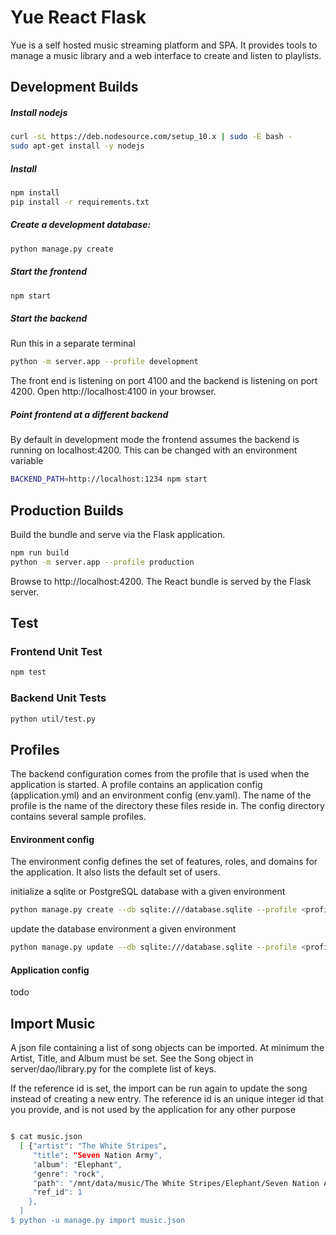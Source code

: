 

# Yue React Flask

Yue is a self hosted music streaming platform and SPA.
It provides tools to manage a music library and a web interface to create and listen to playlists.

## Development Builds

##### Install nodejs

```bash
curl -sL https://deb.nodesource.com/setup_10.x | sudo -E bash -
sudo apt-get install -y nodejs
```

##### Install
```bash
npm install
pip install -r requirements.txt
```

##### Create a development database:
```bash
python manage.py create
```

##### Start the frontend
```bash
npm start
```

##### Start the backend
Run this in a separate terminal
```bash
python -m server.app --profile development
```
The front end is listening on port 4100 and the backend is listening on port 4200.
Open http://localhost:4100 in your browser.

##### Point frontend at a different backend
By default in development mode the frontend assumes the backend
is running on localhost:4200. This can be changed with an environment
variable

```bash
BACKEND_PATH=http://localhost:1234 npm start
```

## Production Builds

Build the bundle and serve via the Flask application.
```bash
npm run build
python -m server.app --profile production
```

Browse to http://localhost:4200. The React bundle is served by the Flask server.

## Test

### Frontend Unit Test
```bash
npm test
```

### Backend Unit Tests
```bash
python util/test.py
```

## Profiles

The backend configuration comes from the profile that is used when the application is started.
A profile contains an application config (application.yml) and an environment config (env.yaml).
The name of the profile is the name of the directory these files reside in.
The config directory contains several sample profiles.

#### Environment config

The environment config defines the set of features, roles, and domains for the application.
It also lists the default set of users.


initialize a sqlite or PostgreSQL database with a given environment
```bash
python manage.py create --db sqlite:///database.sqlite --profile <profile>
```

update the database environment a given environment

```bash
python manage.py update --db sqlite:///database.sqlite --profile <profile>
```

#### Application config

todo

## Import Music

A json file containing a list of song objects can be imported.
At minimum the Artist, Title, and Album must be set.
See the Song object in server/dao/library.py for the complete list of keys.

If the reference id is set, the import can be run again to update
the song instead of creating a new entry. The reference id is an unique
integer id that you provide, and is not used by the application for
any other purpose

```bash

$ cat music.json
  [ {"artist": "The White Stripes",
     "title": "Seven Nation Army",
     "album": "Elephant",
     "genre": "rock",
     "path": "/mnt/data/music/The White Stripes/Elephant/Seven Nation Army.mp3",
     "ref_id": 1
    },
  ]
$ python -u manage.py import music.json
```